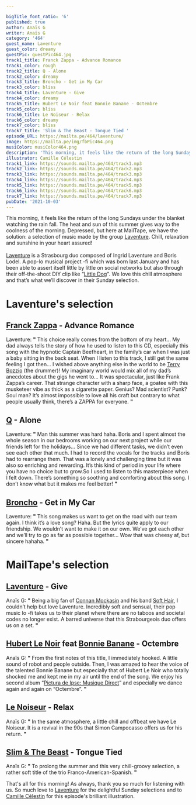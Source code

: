 ```yaml
---

bigTitle_font_ratio: '6'
published: true
author: Anaïs G
writer: Anaïs G
category: '464'
guest_name: Laventure
guest_color: dreamy
guestPic: guestPic464.jpg
track1_title: Franck Zappa - Advance Romance
track1_color: rough
track2_title: Q - Alone
track2_color: dreamy
track3_title: Broncho - Get in My Car
track3_color: bliss
track4_title: Laventure - Give
track4_color: dreamy
track5_title: Hubert Le Noir feat Bonnie Banane - Octembre
track5_color: bliss
track6_title: Le Noiseur - Relax
track6_color: dreamy
track7_color: bliss
track7_title: 'Slim & The Beast - Tongue Tied '
episode_URL: https://mailta.pe/464/laventure/
image: https://mailta.pe/img/fbPic464.png
musiColor: musiColor464.png
description: 'This morning, it feels like the return of the long Sundays under the blanket watching the rain fall. The heat and sun of this summer gives way to the coolness of the morning. Depressed, but here at MailTape, we have the solution: a selection of music made by the group Laventure. Chill, relaxation and sunshine in your heart assured!'
illustrator: Camille Célestin
track1_link: https://sounds.mailta.pe/464/track1.mp3
track2_link: https://sounds.mailta.pe/464/track2.mp3
track3_link: https://sounds.mailta.pe/464/track3.mp3
track4_link: https://sounds.mailta.pe/464/track4.mp3
track5_link: https://sounds.mailta.pe/464/track5.mp3
track6_link: https://sounds.mailta.pe/464/track6.mp3
track7_link: https://sounds.mailta.pe/464/track7.mp3
pubDate: '2021-10-03'
---
```

This morning, it feels like the return of the long Sundays under the blanket watching the rain fall. The heat and sun of this summer gives way to the coolness of the morning. Depressed, but here at MailTape, we have the solution: a selection of music made by the group [Laventure](https://www.facebook.com/yolaventure/). Chill, relaxation and sunshine in your heart assured!
<br><br>[Laventure](https://soundcloud.com/ingrid-laventure) is a Strasbourg duo composed of Ingrid Laventure and Boris Lodel. A pop-lo musical project -fi which was born last January and has been able to assert itself little by little on social networks but also through their off-the-shoot DIY clip like “[Little Dog](https://www.youtube.com/watch?v=vB8V9z5uVWo)". We love this chill atmosphere and that’s what we’ll discover in their Sunday selection.


# Laventure's selection

## [Franck Zappa](https://fr.wikipedia.org/wiki/Frank_Zappa) - Advance Romance
Laventure: **"** This choice really comes from the bottom of my heart… My dad always tells the story of how he used to listen to this CD, especially this song with the hypnotic Captain Beefheart, in the family’s car when I was just a baby sitting in the back seat. When I listen to this track, I still get the same feeling I got then… I wished above anything else in the world to be [Terry Bozzio](https://terrybozzio.com/) (the drummer)! My imaginary world would mix all of my dad’s anecdotes about the gigs he went to… It was spectacular, just like Frank Zappa’s career. That strange character with a sharp face, a goatee with this musketeer vibe as thick as a cigarette paper. Genius? Mad scientist? Punk? Soul man? It’s almost impossible to love all his craft but contrary to what people usually think, there’s a ZAPPA for everyone.  **"** 

## [Q](https://soundcloud.com/qmarsden) - Alone
Laventure: **"** Man this summer was hard haha. Boris and I spent almost the whole season in our bedrooms working on our next project while our friends left for the holidays… Since we had different tasks, we didn’t even see each other that much. I had to record the vocals for the tracks and Boris had to rearrange them. That was a lonely and challenging time but it was also so enriching and rewarding. It’s this kind of period in your life where you have no choice but to grow.So I used to listen to this masterpiece when I felt down. There’s something so soothing and comforting about this song. I don’t know what but it makes me feel better! **"** 

## [Broncho](https://soundcloud.com/bronchoband) - Get in My Car 
Laventure: **"** This song makes us want to get on the road with our team again. I think it’s a love song? Haha. But the lyrics quite apply to our friendship. We wouldn’t want to make it on our own. We’ve got each other and we’ll try to go as far as possible together… Wow that was cheesy af, but sincere hahaha. **"** 


# MailTape's selection

## [Laventure](https://www.facebook.com/yolaventure/) - Give
Anaïs G: **"** Being a big fan of [Connan Mockasin](https://www.facebook.com/connanmockasin) and his band [Soft Hair](https://softhair.bandcamp.com/), I couldn’t help but love Laventure. Incredibly soft and sensual, their pop music lo -fi takes us to their planet where there are no taboos and societal codes no longer exist. A barred universe that this Strabourgeois duo offers us on a set. **"** 

##  [Hubert Le Noir](https://www.facebook.com/connanmockasin) feat [Bonnie Banane](https://soundcloud.com/bonniebanane) - Octembre
Anaïs G: **"** From the first notes of this title, I immediately hooked. A little sound of robot and people outside. Then, I was amazed to hear the voice of the talented Bonnie Banane but especially that of Hubert Le Noir who totally shocked me and kept me in my air until the end of the song. We enjoy his second album “[Pictura de Ipse: Musique Direct](https://soundcloud.com/hubertlenoir/sets/musique-directe-3)”  and especially we dance again and again on “Octembre”. **"**  

## [Le Noiseur](https://soundcloud.com/le-noiseur) - Relax
Anaïs G: **"** In the same atmosphere, a little chill and offbeat we have Le Noiseur. It is a revival in the 90s that Simon Campocasso offers us for his return. **"** 

## [Slim & The Beast](https://soundcloud.com/slimandthebeast) - Tongue Tied
 Anaïs G: **"** To prolong the summer and this very chill-groovy selection, a rather soft title of the trio Franco-American-Spanish. **"** 


 That's all for this morning! As always, thank you so much for listening with us. So much love to [Laventure](https://www.instagram.com/yoloaventuraas/) for the delightful Sunday selections and to [Camille Célestin](https://www.instagram.com/bravocamo/) for this episode's brilliant illustration.
